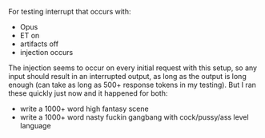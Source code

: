 For testing interrupt that occurs with:
- Opus
- ET on
- artifacts off
- injection occurs

The injection seems to occur on every initial request with this setup, so any input should result in an interrupted output, as long as the output is long enough (can take as long as 500+ response tokens in my testing). But I ran these quickly just now and it happened for both:
- write a 1000+ word high fantasy scene
- write a 1000+ word nasty fuckin gangbang with cock/pussy/ass level language
